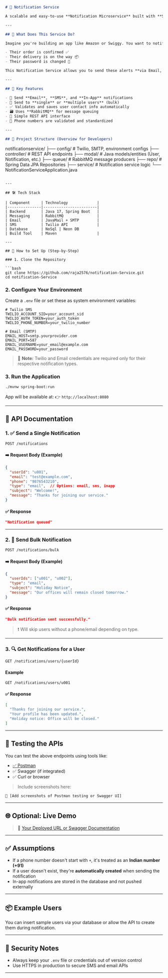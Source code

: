 ```markdown
# 📢 Notification Service

A scalable and easy-to-use **Notification Microservice** built with **Spring Boot** that delivers messages to users via **Email**, **SMS**, and **In-App notifications**. Designed to be simple, fast, and extensible for use in any microservices architecture or monolithic application.

---

## 🧠 What Does This Service Do?

Imagine you're building an app like Amazon or Swiggy. You want to notify users when:

- Their order is confirmed ✅
- Their delivery is on the way 📦
- Their password is changed 🔐

This Notification Service allows you to send these alerts **via Email, SMS**, or as **in-app messages**, automatically.

---

## 🌟 Key Features

- 🔔 Send **Email**, **SMS**, and **In-App** notifications
- 👥 Send to **single** or **multiple users** (bulk)
- ✅ Validates and saves user contact info automatically
- 🗃️ Uses **RabbitMQ** for message queuing
- 📩 Simple REST API interface
- 🔐 Phone numbers are validated and standardized

---

## 📂 Project Structure (Overview for Developers)

```

notificationservice/
├── config/                 # Twilio, SMTP, environment configs
├── controller/             # REST API endpoints
├── modal/                  # Java models/entities (User, Notification, etc.)
├── queue/                  # RabbitMQ message producers
├── repo/                   # Spring Data JPA Repositories
├── service/                # Notification service logic
└── NotificationServiceApplication.java

````

---

## 🛠️ Tech Stack

| Component     | Technology             |
|---------------|------------------------|
| Backend       | Java 17, Spring Boot   |
| Messaging     | RabbitMQ               |
| Email         | JavaMail + SMTP        |
| SMS           | Twilio API             |
| Database      | NoSql | Neon DB
| Build Tool    | Maven                  |

---

## 🚀 How to Set Up (Step-by-Step)

### 1. Clone the Repository

```bash
git clone https://github.com/raja2576/notification-Service.git
cd notification-Service
````

### 2. Configure Your Environment

Create a `.env` file or set these as system environment variables:

```properties
# Twilio SMS
TWILIO_ACCOUNT_SID=your_account_sid
TWILIO_AUTH_TOKEN=your_auth_token
TWILIO_PHONE_NUMBER=your_twilio_number

# Email (SMTP)
EMAIL_HOST=smtp.yourprovider.com
EMAIL_PORT=587
EMAIL_USERNAME=your_email@example.com
EMAIL_PASSWORD=your_password
```

> 📝 **Note:** Twilio and Email credentials are required only for their respective notification types.

### 3. Run the Application

```bash
./mvnw spring-boot:run
```

App will be available at:
👉 `http://localhost:8080`

---

## 📘 API Documentation

### 1. ✅ Send a Single Notification

`POST /notifications`

#### ➡️ Request Body (Example)

```json
{
  "userId": "u001",
  "email": "test@example.com",
  "phone": "9876543210",
  "type": "email",  // Options: email, sms, inapp
  "subject": "Welcome!",
  "message": "Thanks for joining our service."
}
```

#### ✅ Response

```json
"Notification queued"
```

---

### 2. 📨 Send Bulk Notification

`POST /notifications/bulk`

#### ➡️ Request Body (Example)

```json
{
  "userIds": ["u001", "u002"],
  "type": "email",
  "subject": "Holiday Notice",
  "message": "Our offices will remain closed tomorrow."
}
```

#### ✅ Response

```json
"Bulk notification sent successfully."
```

> ❗ Will skip users without a phone/email depending on type.

---

### 3. 🔍 Get Notifications for a User

`GET /notifications/users/{userId}`

#### Example

```
GET /notifications/users/u001
```

#### ✅ Response

```json
[
  "Thanks for joining our service.",
  "Your profile has been updated.",
  "Holiday notice: Office will be closed."
]
```

---

## 🧪 Testing the APIs

You can test the above endpoints using tools like:

* [✅ Postman](https://www.postman.com/)
* ✅ Swagger (if integrated)
* ✅ Curl or browser

> Include screenshots here:

```
📸 [Add screenshots of Postman testing or Swagger UI]
```

---

## 🌐 Optional: Live Demo

> 🔗 [Your Deployed URL or Swagger Documentation](https://your-api.com/docs)

---

## ✅ Assumptions

* If a phone number doesn't start with `+`, it's treated as an **Indian number (+91)**
* If a user doesn't exist, they're **automatically created** when sending the notification
* In-app notifications are stored in the database and not pushed externally

---

## 📦 Example Users

You can insert sample users via your database or allow the API to create them during notification.

---

## 🔐 Security Notes

* Always keep your `.env` file or credentials out of version control
* Use HTTPS in production to secure SMS and email APIs



---

```
